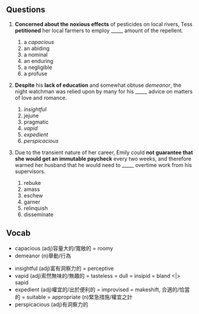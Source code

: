 ## Questions

1. **Concerned about the noxious effects** of pesticides on local rivers, Tess **petitioned** her local farmers to employ _____ amount of the repellent.
	1. a *capacious*
	1. an abiding
	1. a nominal
	1. an enduring
	1. a negligible
	1. a profuse

2. **Despite** his **lack of education** and somewhat obtuse *demeanor*, the night watchman was relied upon by many for his _____ advice on matters of love and romance.
	1. *insightful*
	1. jejune
	1. pragmatic
	1. *vapid*
	1. *expedient*
	1. *perspicacious*

3. Due to the transient nature of her career, Emily could **not guarantee that she would get an immutable paycheck** every two weeks, and therefore warned her husband that he would need to _____ overtime work from his supervisors.
	1. rebuke
	1. amass
	1. eschew
	1. garner
	1. relinquish
	1. disseminate

## Vocab
- capacious (adj)容量大的/寬敞的 = roomy
- demeanor (n)舉動/行為
+ insightful (adj)富有洞察力的 = perceptive
+ vapid (adj)索然無味的/無趣的 = tasteless = dull = insipid = bland <|> sapid
+ expedient (adj)權宜的/出於便利的 = improvised = makeshift, 合適的/恰當的 = suitable = appropriate (n)緊急措施/權宜之計
+ perspicacious (adj)有洞察力的